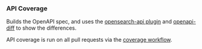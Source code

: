 ### API Coverage

Builds the OpenAPI spec, and uses the [opensearch-api plugin](https://github.com/dblock/opensearch-api) and [openapi-diff](https://github.com/OpenAPITools/openapi-diff) to show the differences.

API coverage is run on all pull requests via the [coverage workflow](../.github/workflows/coverage.yml).
